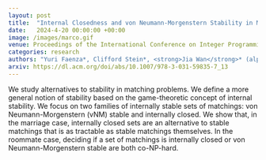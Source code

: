 ```yaml
---
layout: post
title:  "Internal Closedness and von Neumann-Morgenstern Stability in Matching Theory: Structures and Complexity"
date:   2024-4-20 00:00:00 +00:00
image: /images/marco.gif
venue: Proceedings of the International Conference on Integer Programming and Combinatorial Optimization (<strong>IPCO</strong>).
categories: research
authors: "Yuri Faenza*, Clifford Stein*, <strong>Jia Wan</strong>* (alphabetical order)"
arxiv: https://dl.acm.org/doi/abs/10.1007/978-3-031-59835-7_13
---
```

We study alternatives to stability in matching problems. We define a more general notion of stability based on the game-theoretic concept of internal stability. We focus on two families of internally stable sets of matchings: von Neumann-Morgenstern (vNM) stable and internally closed. We show that, in the marriage case, internally closed sets are an alternative to stable matchings that is as tractable as stable matchings themselves. In the roommate case, deciding if a set of matchings is internally closed or von Neumann-Morgenstern stable are both co-NP-hard.

